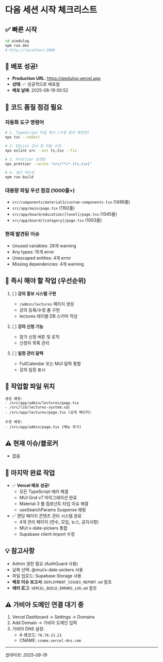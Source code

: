 # 다음 세션 시작 체크리스트

## ✅ 빠른 시작
```bash
cd aiedulog
npm run dev
# http://localhost:3000
```

## 🚀 배포 성공!
- **Production URL**: https://aiedulog.vercel.app
- **상태**: ✅ 성공적으로 배포됨
- **배포 날짜**: 2025-08-19 00:52

## 🔧 코드 품질 점검 필요
### 자동화 도구 명령어
```bash
# 1. TypeScript 타입 체크 (수정 없이 확인만)
npx tsc --noEmit

# 2. ESLint 검사 및 자동 수정
npx eslint src --ext ts,tsx --fix

# 3. Prettier 포맷팅
npx prettier --write "src/**/*.{ts,tsx}"

# 4. 빌드 테스트
npm run build
```

### 대용량 파일 우선 점검 (1000줄+)
- `src/components/material3/custom-components.tsx` (1486줄)
- `src/app/main/page.tsx` (1192줄)
- `src/app/board/education/[level]/page.tsx` (1045줄)
- `src/app/board/[category]/page.tsx` (1003줄)

### 현재 발견된 이슈
- Unused variables: 26개 warning
- Any types: 15개 error
- Unescaped entities: 4개 error
- Missing dependencies: 4개 warning

## 🎯 즉시 해야 할 작업 (우선순위)
1. [ ] **강의 홍보 시스템 구현**
   - `/admin/lectures` 페이지 생성
   - 강의 등록/수정 폼 구현
   - lectures 테이블 DB 스키마 작성

2. [ ] **강의 신청 기능**
   - 참가 신청 버튼 및 로직
   - 신청자 목록 관리

3. [ ] **일정 관리 달력**
   - FullCalendar 또는 MUI 달력 통합
   - 강의 일정 표시

## 📂 작업할 파일 위치
```
생성 예정:
- /src/app/admin/lectures/page.tsx
- /src/lib/lectures-system.sql
- /src/app/lectures/page.tsx (공개 페이지)

수정 예정:
- /src/app/admin/page.tsx (메뉴 추가)
```

## ⚠️ 현재 이슈/블로커
- 없음

## 📍 마지막 완료 작업
- ✅ **Vercel 배포 성공!**
  - 모든 TypeScript 에러 해결
  - MUI Grid v7 마이그레이션 완료
  - Material 3 웹 컴포넌트 타입 이슈 해결
  - useSearchParams Suspense 래핑
- ✅ 랜딩 페이지 콘텐츠 관리 시스템 완료
  - 4개 관리 페이지 (연수, 모임, 뉴스, 공지사항)
  - MUI x-date-pickers 통합
  - Supabase client import 수정

## 💡 참고사항
- Admin 권한 필요 (AuthGuard 사용)
- 날짜 선택: @mui/x-date-pickers 사용
- 파일 업로드: Supabase Storage 사용
- **배포 이슈 보고서**: `DEPLOYMENT_ISSUES_REPORT.md` 참조
- **에러 로그**: `VERCEL_BUILD_ERRORS_LOG.md` 참조

## ⚠️ 가비아 도메인 연결 대기 중
1. Vercel Dashboard → Settings → Domains
2. Add Domain → 가비아 도메인 입력
3. 가비아 DNS 설정:
   - A 레코드: `76.76.21.21`
   - CNAME: `cname.vercel-dns.com`

---
*업데이트: 2025-08-19*